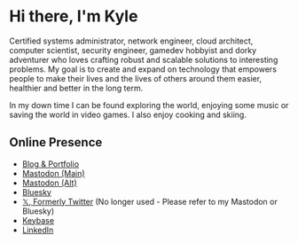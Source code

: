 # Hi there, I'm Kyle

Certified systems administrator, network engineer, cloud architect, computer scientist, security engineer, gamedev hobbyist and dorky adventurer who loves crafting robust and scalable solutions to interesting problems. My goal is to create and expand on technology that empowers people to make their lives and the lives of others around them easier, healthier and better in the long term.

In my down time I can be found exploring the world, enjoying some music or saving the world in video games. I also enjoy cooking and skiing.

## Online Presence

- [Blog & Portfolio](https://kmw.dev)
- [Mastodon (Main)](https://mas.to/@TallonRain)
- [Mastodon (Alt)](https://tech.lgbt/@kmw)
- [Bluesky](https://bsky.app/profile/kmw.dev)
- [𝕏, Formerly Twitter](https://twitter.com/TallonRain) (No longer used - Please refer to my Mastodon or Bluesky)
- [Keybase](https://keybase.io/tallonrain)
- [LinkedIn](https://www.linkedin.com/in/kylemworthington/)
